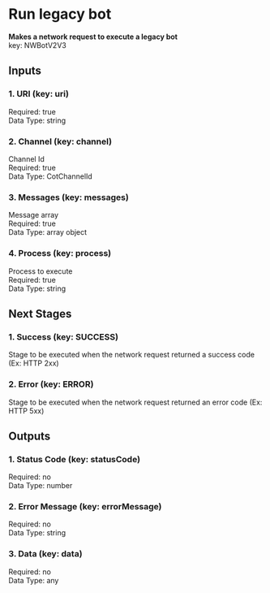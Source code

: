# Run legacy bot  
  
**Makes a network request to execute a legacy bot**  
key: NWBotV2V3  
## Inputs  
### 1. URI (key: uri)  
  
Required: true  
Data Type: string   
### 2. Channel (key: channel)  
Channel Id  
Required: true  
Data Type: CotChannelId   
### 3. Messages (key: messages)  
Message array  
Required: true  
Data Type: array object  
### 4. Process (key: process)  
Process to execute  
Required: true  
Data Type: string   
## Next Stages  
### 1. Success (key: SUCCESS)  
Stage to be executed when the network request returned a success code (Ex: HTTP 2xx)  
### 2. Error (key: ERROR)  
Stage to be executed when the network request returned an error code (Ex: HTTP 5xx)  
## Outputs  
### 1. Status Code (key: statusCode)  
  
Required: no  
Data Type: number   
### 2. Error Message (key: errorMessage)  
  
Required: no  
Data Type: string   
### 3. Data (key: data)  
  
Required: no  
Data Type: any 